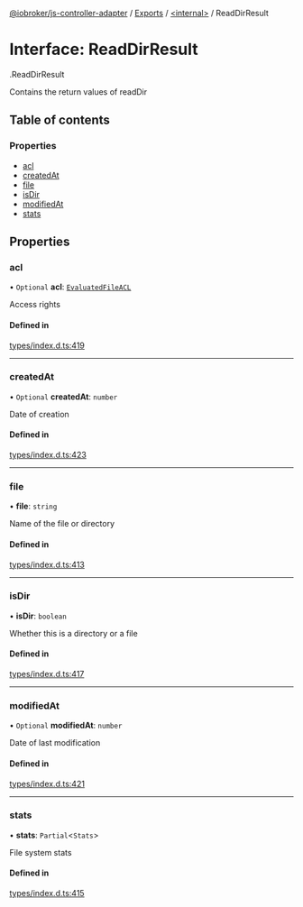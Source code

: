 [@iobroker/js-controller-adapter](../README.md) / [Exports](../modules.md) / [<internal\>](../modules/internal_.md) / ReadDirResult

# Interface: ReadDirResult

[<internal>](../modules/internal_.md).ReadDirResult

Contains the return values of readDir

## Table of contents

### Properties

- [acl](internal_.ReadDirResult.md#acl)
- [createdAt](internal_.ReadDirResult.md#createdat)
- [file](internal_.ReadDirResult.md#file)
- [isDir](internal_.ReadDirResult.md#isdir)
- [modifiedAt](internal_.ReadDirResult.md#modifiedat)
- [stats](internal_.ReadDirResult.md#stats)

## Properties

### acl

• `Optional` **acl**: [`EvaluatedFileACL`](internal_.EvaluatedFileACL.md)

Access rights

#### Defined in

[types/index.d.ts:419](https://github.com/ioBroker/ioBroker.js-controller/blob/16cebeed/packages/types/index.d.ts#L419)

___

### createdAt

• `Optional` **createdAt**: `number`

Date of creation

#### Defined in

[types/index.d.ts:423](https://github.com/ioBroker/ioBroker.js-controller/blob/16cebeed/packages/types/index.d.ts#L423)

___

### file

• **file**: `string`

Name of the file or directory

#### Defined in

[types/index.d.ts:413](https://github.com/ioBroker/ioBroker.js-controller/blob/16cebeed/packages/types/index.d.ts#L413)

___

### isDir

• **isDir**: `boolean`

Whether this is a directory or a file

#### Defined in

[types/index.d.ts:417](https://github.com/ioBroker/ioBroker.js-controller/blob/16cebeed/packages/types/index.d.ts#L417)

___

### modifiedAt

• `Optional` **modifiedAt**: `number`

Date of last modification

#### Defined in

[types/index.d.ts:421](https://github.com/ioBroker/ioBroker.js-controller/blob/16cebeed/packages/types/index.d.ts#L421)

___

### stats

• **stats**: `Partial`<`Stats`\>

File system stats

#### Defined in

[types/index.d.ts:415](https://github.com/ioBroker/ioBroker.js-controller/blob/16cebeed/packages/types/index.d.ts#L415)
